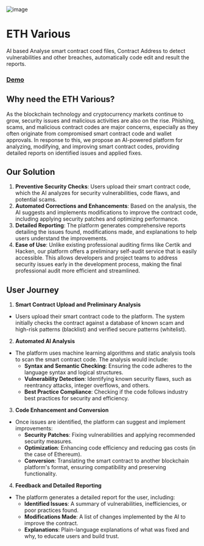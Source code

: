 ![image](https://github.com/user-attachments/assets/44dc0540-1bf7-434d-9777-7fc66a9809b5)

# ETH Various
AI based Analyse smart contract coed files, Contract Address to detect vulnerabilities and other breaches, automatically code edit and result the reports.

### [Demo](https://eth-various.vercel.app/#)

## Why need the ETH Various?
As the blockchain technology and cryptocurrency markets continue to grow, security issues and malicious activities are also on the rise. 
Phishing, scams, and malicious contract codes are major concerns, especially as they often originate from compromised smart contract code and wallet approvals. 
In response to this, we propose an AI-powered platform for analyzing, modifying, and improving smart contract codes, providing detailed reports on identified issues and applied fixes.

## Our Solution
1. **Preventive Security Checks**: Users upload their smart contract code, which the AI analyzes for security vulnerabilities, code flaws, and potential scams.
2. **Automated Corrections and Enhancements**: Based on the analysis, the AI suggests and implements modifications to improve the contract code, including applying security patches and optimizing performance.
3. **Detailed Reporting**: The platform generates comprehensive reports detailing the issues found, modifications made, and explanations to help users understand the improvements.
4. **Ease of Use**: Unlike existing professional auditing firms like Certik and Hacken, our platform offers a preliminary self-audit service that is easily accessible. This allows developers and project teams to address security issues early in the development process, making the final professional audit more efficient and streamlined.

## User Journey
1. **Smart Contract Upload and Preliminary Analysis**
- Users upload their smart contract code to the platform. The system initially checks the contract against a database of known scam and high-risk patterns (blacklist) and verified secure patterns (whitelist).
2. **Automated AI Analysis**
- The platform uses machine learning algorithms and static analysis tools to scan the smart contract code. The analysis would include:
  - **Syntax and Semantic Checking**: Ensuring the code adheres to the language syntax and logical structures.
  - **Vulnerability Detection**: Identifying known security flaws, such as reentrancy attacks, integer overflows, and others.
  - **Best Practice Compliance**: Checking if the code follows industry best practices for security and efficiency.
3. **Code Enhancement and Conversion**
- Once issues are identified, the platform can suggest and implement improvements:
  - **Security Patches**: Fixing vulnerabilities and applying recommended security measures.
  - **Optimization**: Enhancing code efficiency and reducing gas costs (in the case of Ethereum).
  - **Conversion**: Translating the smart contract to another blockchain platform's format, ensuring compatibility and preserving functionality.
4. **Feedback and Detailed Reporting**
- The platform generates a detailed report for the user, including:
  - **Identified Issues**: A summary of vulnerabilities, inefficiencies, or poor practices found.
  - **Modifications Made**: A list of changes implemented by the AI to improve the contract.
  - **Explanations**: Plain-language explanations of what was fixed and why, to educate users and build trust.
